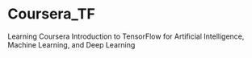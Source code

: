 # Coursera_TF
Learning Coursera Introduction to TensorFlow for Artificial Intelligence, Machine Learning, and Deep Learning
